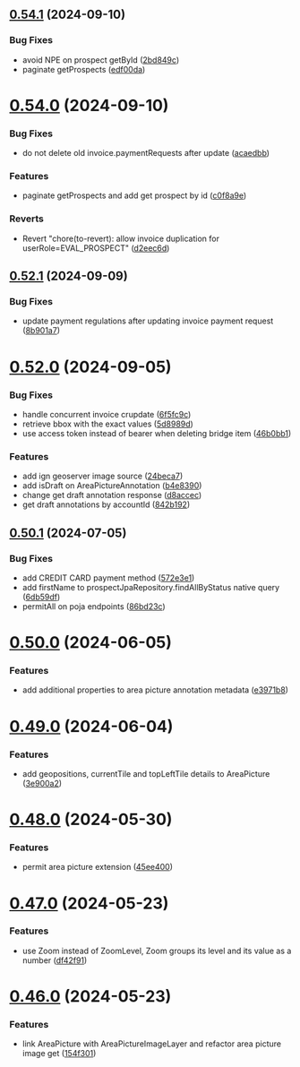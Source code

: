## [0.54.1](https://github.com/b-partners/bpartners-api/compare/v0.54.0...v0.54.1) (2024-09-10)


### Bug Fixes

* avoid NPE on prospect getById ([2bd849c](https://github.com/b-partners/bpartners-api/commit/2bd849c0710e55691252fd345a48453236d57149))
* paginate getProspects ([edf00da](https://github.com/b-partners/bpartners-api/commit/edf00da1858245dda8d58e0946b64612e4f66c5f))



# [0.54.0](https://github.com/b-partners/bpartners-api/compare/v0.52.1...v0.54.0) (2024-09-10)


### Bug Fixes

* do not delete old invoice.paymentRequests after update ([acaedbb](https://github.com/b-partners/bpartners-api/commit/acaedbb249014a844c82e1708bcd00ce583082f4))


### Features

* paginate getProspects and add get prospect by id ([c0f8a9e](https://github.com/b-partners/bpartners-api/commit/c0f8a9eb43ea3d2b5ceabdbf9849b3b9d5a85e1e))


### Reverts

* Revert "chore(to-revert): allow invoice duplication for userRole=EVAL_PROSPECT" ([d2eec6d](https://github.com/b-partners/bpartners-api/commit/d2eec6d56b8030349c2e6a50eb7df741d94e367d))



## [0.52.1](https://github.com/b-partners/bpartners-api/compare/v0.52.0...v0.52.1) (2024-09-09)


### Bug Fixes

* update payment regulations after updating invoice payment request ([8b901a7](https://github.com/b-partners/bpartners-api/commit/8b901a783719311deed214f56c6e789fa0eaeeee))



# [0.52.0](https://github.com/b-partners/bpartners-api/compare/v0.50.1...v0.52.0) (2024-09-05)


### Bug Fixes

* handle concurrent invoice crupdate ([6f5fc9c](https://github.com/b-partners/bpartners-api/commit/6f5fc9c6dc775855fdaa133de90af3bc5c6539c1))
* retrieve bbox with the exact values ([5d8989d](https://github.com/b-partners/bpartners-api/commit/5d8989dcd5117925f152ac34433b3b5b0749006a))
* use access token instead of bearer when deleting bridge item ([46b0bb1](https://github.com/b-partners/bpartners-api/commit/46b0bb16fdefa3c9b04ab86c47028a2c956ebe87))


### Features

* add ign geoserver image source ([24beca7](https://github.com/b-partners/bpartners-api/commit/24beca77ba856949644f82b411324b2b8ef507c9))
* add isDraft on AreaPictureAnnotation ([b4e8390](https://github.com/b-partners/bpartners-api/commit/b4e839085e9871b7abd72111812339cb36c53b38))
* change get draft annotation response ([d8accec](https://github.com/b-partners/bpartners-api/commit/d8accec77fcdb1892c7f213957797ed8843429f4))
* get draft annotations by accountId ([842b192](https://github.com/b-partners/bpartners-api/commit/842b192b5b426d93221dd720cea50bfc5c39f831))



## [0.50.1](https://github.com/b-partners/bpartners-api/compare/v0.50.0...v0.50.1) (2024-07-05)


### Bug Fixes

* add CREDIT CARD payment method ([572e3e1](https://github.com/b-partners/bpartners-api/commit/572e3e1d98db0b66892a72198cdb64f6c2aa11dc))
* add firstName to prospectJpaRepository.findAllByStatus native query ([6db59df](https://github.com/b-partners/bpartners-api/commit/6db59dfada41f9cccc8bd0b609533b428894f699))
* permitAll on poja endpoints ([86bd23c](https://github.com/b-partners/bpartners-api/commit/86bd23c29e99130cf8f97da7c2738d7bf8d8d63c))



# [0.50.0](https://github.com/b-partners/bpartners-api/compare/v0.49.0...v0.50.0) (2024-06-05)


### Features

* add additional properties to area picture annotation metadata ([e3971b8](https://github.com/b-partners/bpartners-api/commit/e3971b87eeb927662bc4817b0c6e66f641673c45))



# [0.49.0](https://github.com/b-partners/bpartners-api/compare/v0.48.0...v0.49.0) (2024-06-04)


### Features

* add geopositions, currentTile and topLeftTile details to AreaPicture ([3e900a2](https://github.com/b-partners/bpartners-api/commit/3e900a27479b7e00eca4b455bba5ed6b687d2bc6))



# [0.48.0](https://github.com/b-partners/bpartners-api/compare/v0.47.0...v0.48.0) (2024-05-30)


### Features

* permit area picture extension ([45ee400](https://github.com/b-partners/bpartners-api/commit/45ee400d194031632cdff4635cd99682b7d07881))



# [0.47.0](https://github.com/b-partners/bpartners-api/compare/v0.46.0...v0.47.0) (2024-05-23)


### Features

* use Zoom instead of ZoomLevel, Zoom groups its level and its value as a number ([df42f91](https://github.com/b-partners/bpartners-api/commit/df42f9147b2c0465871e2add8f12fb052bd9ed3a))



# [0.46.0](https://github.com/b-partners/bpartners-api/compare/v0.45.0...v0.46.0) (2024-05-23)


### Features

* link AreaPicture with AreaPictureImageLayer and refactor area picture image get ([154f301](https://github.com/b-partners/bpartners-api/commit/154f3017ad9e0c2fd8c2d0e90a130754f69348e8))



